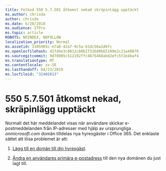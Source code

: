 ```yaml
---
title: Felkod 550 5.7.501 åtkomst nekad skräpinlägg upptäckt
ms.author: chrisda
author: chrisda
ms.date: 6/28/2018
ms.audience: ITPro
ms.topic: article
ROBOTS: NOINDEX, NOFOLLOW
localization_priority: Normal
ms.assetid: 3105905c-e7a0-42a7-9c5a-61dc56a1d6fc
ms.openlocfilehash: d1fd4e3c8812c88b2f32680b65109e2c21a40876
ms.sourcegitcommit: 9d78905c512192ffc4675468abd2efc5f2e4baf4
ms.translationtype: MT
ms.contentlocale: sv-SE
ms.lasthandoff: 04/23/2019
ms.locfileid: "32402613"
---
```

# <a name="550-57501-access-denied-spam-abuse-detected"></a>550 5.7.501 åtkomst nekad, skräpinlägg upptäckt

Normalt det här meddelandet visas när användare skickar e-postmeddelanden från IP-adresser med hjälp av ursprungliga *. onmicrosoft.com* domän tilldelas nya hyresgäster i Office 365. Det enklaste sättet att lösa problemet är att:

1. [Lägg till en domän till din hyresgäst](https://support.office.com/article/6383f56d-3d09-4dcb-9b41-b5f5a5efd611.aspx).

2. [Ändra en användares primära e-postadress](https://support.office.com/article/fb5ac074-e203-4e1f-9843-b9d1a3e03297.aspx) till den nya domänen du just lagt till.
